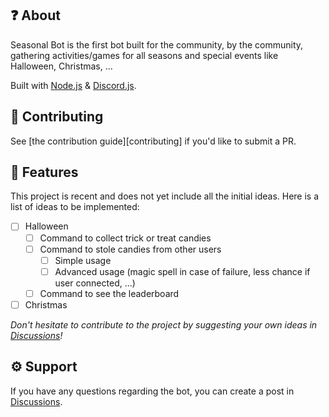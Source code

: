 
## :question: About
Seasonal Bot is the first bot built for the community, by the community, gathering activities/games for all seasons and
special events like Halloween, Christmas, ...

Built with [Node.js](https://github.com/nodejs/node) & [Discord.js](https://github.com/discordjs/discord.js).

## :handshake: Contributing
See [the contribution guide][contributing] if you'd like to submit a PR.

## :dart: Features
This project is recent and does not yet include all the initial ideas. Here is a list of ideas to be implemented:
- [ ] Halloween
  - [ ] Command to collect trick or treat candies
  - [ ] Command to stole candies from other users
    - [ ] Simple usage
    - [ ] Advanced usage (magic spell in case of failure, less chance if user connected, ...)
  - [ ] Command to see the leaderboard
- [ ] Christmas

*Don't hesitate to contribute to the project by suggesting your own ideas in [Discussions](https://github.com/Apokalypt/SeasonalBot/discussions)!*

## :gear: Support
If you have any questions regarding the bot, you can create a post in [Discussions](https://github.com/Apokalypt/SeasonalBot/discussions).
